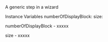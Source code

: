 A generic step in a wizard

Instance Variables
	numberOfDisplayBlock:		<Object>
	size:		<Object>

numberOfDisplayBlock
	- xxxxx

size
	- xxxxx
